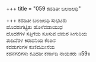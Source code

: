 +++
title = "059 ಕದಡಿತೀ ಬಲಜಲಧಿ"

+++
ಕದಡಿತೀ ಬಲಜಲಧಿ ಸುಭಟರು  
ಹೊದರುಗಟ್ಟಿತು ಹೊಳೆವಡಾಯುಧ  
ಹೊದಕೆಗಳ ಸತ್ತಿಗೆಯ ಸೂಸುವ ಚಮರ ಸೀಗುರಿಯ   
ತುದಿವೆರಳ ಕಿರುದನಿಯ ಕೆಂಪಿನ  
ಕದಡುಗಂಗಳ ಕುಣಿವಮೀಸೆಯ  
ಕದನಗಲಿಗಳು ಕವಿದರೀ ಕರ್ಣಾದಿ ನಾಯಕರು    ॥59॥
